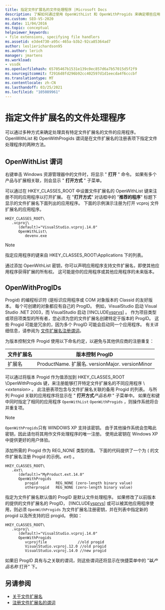 ```yaml
---
title: 指定文件扩展名的文件处理程序 |Microsoft Docs
description: 了解如何通过使用 OpenWithList 和 OpenWithProgids 来确定哪些应用程序处理 Visual Studio SDK 中的文件扩展名。
ms.custom: SEO-VS-2020
ms.date: 11/04/2016
ms.topic: conceptual
helpviewer_keywords:
- file extensions, specifying file handlers
ms.assetid: e3de4730-a95c-465a-b3b2-92ca85364ad7
author: leslierichardson95
ms.author: lerich
manager: jmartens
ms.workload:
- vssdk
ms.openlocfilehash: 65705467b1531e139c0ec857d6a7b57015d5f2f9
ms.sourcegitcommit: f2916d8fd296b92cc402597d1d1eecda4f6cccbf
ms.translationtype: MT
ms.contentlocale: zh-CN
ms.lasthandoff: 03/25/2021
ms.locfileid: "105089961"
---
```

# <a name="specifying-file-handlers-for-file-name-extensions"></a>指定文件扩展名的文件处理程序
可以通过多种方式来确定处理具有特定文件扩展名的文件的应用程序。 OpenWithList 和 OpenWithProgids 谓词是在文件扩展名的注册表项下指定文件处理程序的两种方法。

## <a name="openwithlist-verb"></a>OpenWithList 谓词
 右键单击 Windows 资源管理器中的文件时，将显示 " **打开** " 命令。 如果有多个产品与扩展相关联，则会显示 " **打开方式** " 子菜单。

 可以通过在 HKEY_CLASSES_ROOT 中设置文件扩展名的 OpenWithList 键来注册不同的应用程序以打开扩展。 在 "**打开方式**" 对话框中的 "**推荐的程序**" 标题下显示的文件扩展名下面列出的应用程序。 下面的示例演示注册为打开 vcproj 文件扩展名的应用程序。

```
HKEY_CLASSES_ROOT\
   .vcproj\
      (default)="VisualStudio.vcproj.14.0"
      OpenWithList\
         devenv.exe
```

> [!NOTE]
> 指定应用程序的键来自 HKEY_CLASSES_ROOT\Applications 下的列表。

 通过添加 OpenWithList 密钥，你可以声明应用程序支持文件扩展名，即使其他应用程序获得扩展的所有权。 这可能是你的应用程序或其他应用程序的未来版本。

## <a name="openwithprogids"></a>OpenWithProgIDs
 Progid) 的编程标识符 (是标识应用程序或 COM 对象版本的 Classid 的友好版本。 每个可创建的对象都应有自己的 ProgID。 例如，VisualStudio 启动 Visual Studio .NET 2003，而 VisualStudio 启动 [!INCLUDE[vsprvs](../code-quality/includes/vsprvs_md.md)] 。 作为项目类型或项目项类型的所有者，您必须为您的文件扩展名创建特定于版本的 ProgID。 这些 Progid 可能是冗余的，因为多个 ProgID 可能会启动同一个应用程序。 有关详细信息，请参阅为 [文件扩展名注册谓词](../extensibility/registering-verbs-for-file-name-extensions.md)。

 为版本控制文件 Progid 使用以下命名约定，以避免与其他供应商的注册重复：

|文件扩展名|版本控制 ProgID|
|--------------------|----------------------|
|扩展名|ProductName. 扩展名. versionMajor. versionMinor|

 可以通过将版本 Progid 作为值添加到 HKEY_CLASSES_ROOT \OpenWithProgids 键，来注册能够打开特定文件扩展名的不同应用程序 \\ *\<extension>* 。 此注册表项包含与文件扩展名关联的备用 Progid 的列表。 与所列 Progid 关联的应用程序将显示在 " **打开方式**_产品名称_ " 子菜单中。 如果在和键中同时指定了相同的应用程序 `OpenWithList` `OpenWithProgids` ，则操作系统将合并重复项。

> [!NOTE]
> `OpenWithProgids`只有 WINDOWS XP 支持该密钥。 由于其他操作系统会忽略此密钥，因此请勿将其用作文件处理程序的唯一注册。 使用此密钥在 Windows XP 中提供更好的用户体验。

 添加所需的 Progid 作为 REG_NONE 类型的值。 下面的代码提供了一个为 ( 的文件扩展名注册 Progid 的示例。*ext*) 。

```
HKEY_CLASSES_ROOT\
   .ext\
      (default)="MyProduct.ext.14.0"
      OpenWithProgids
         progid        REG_NONE (zero-length binary value)
         otherprogid   REG_NONE (zero-length binary value)
```

 指定为文件扩展名默认值的 ProgID 是默认文件处理程序。 如果修改了以前版本的提供的文件扩展名的 ProgID， [!INCLUDE[vsprvs](../code-quality/includes/vsprvs_md.md)] 或可以被其他应用程序使用，则必须 `OpenWithProgids` 为文件扩展名注册密钥，并在列表中指定新的 progid 以及所支持的旧 progid。 例如：

```
HKEY_CLASSES_ROOT\
   .vcproj\
      (default)="VisualStudio.vcproj.14.0"
      OpenWithProgids
         vcprojfile              //old progid
         VisualStudio.vcproj.12.0 //old progid
         VisualStudio.vcproj.14.0 //new progid
```

 如果旧 ProgID 具有与之关联的谓词，则这些谓词还将显示在快捷菜单中的 "**以***产品名称* 打开" 下。

## <a name="see-also"></a>另请参阅
- [关于文件扩展名](../extensibility/about-file-name-extensions.md)
- [注册文件扩展名的谓词](../extensibility/registering-verbs-for-file-name-extensions.md)
